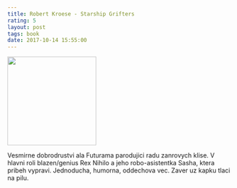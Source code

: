 ```yaml
---
title: Robert Kroese - Starship Grifters
rating: 5
layout: post
tags: book
date: 2017-10-14 15:55:00
---
```

<img width="200" src="https://images.gr-assets.com/books/1395002474l/20861021.jpg" />
<p>
Vesmirne dobrodrustvi ala Futurama parodujici radu zanrovych klise. V hlavni roli blazen/genius Rex Nihilo a jeho robo-asistentka Sasha, ktera pribeh vypravi. Jednoducha, humorna, oddechova vec. Zaver uz kapku tlaci na pilu.
</p>
